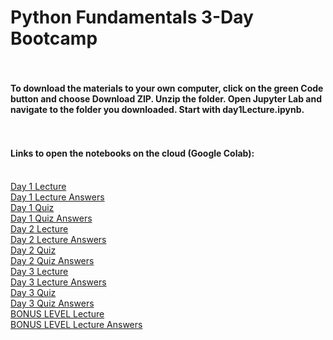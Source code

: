# Python Fundamentals 3-Day Bootcamp
#### <br><br>To download the materials to your own computer, click on the green Code button and choose Download ZIP. Unzip the folder. Open Jupyter Lab and navigate to the folder you downloaded. Start with day1Lecture.ipynb.
#### <br><br>Links to open the notebooks on the cloud (Google Colab):
<br>[Day 1 Lecture](https://colab.research.google.com/github/nuitrcs/pythonBootcamp_3Day/blob/main/day1Lecture.ipynb)
<br>[Day 1 Lecture Answers](https://colab.research.google.com/github/nuitrcs/pythonBootcamp_3Day/blob/main/day1Lecture-answers.ipynb)
<br>[Day 1 Quiz](https://colab.research.google.com/github/nuitrcs/pythonBootcamp_3Day/blob/main/day1Quiz.ipynb)
<br>[Day 1 Quiz Answers](https://colab.research.google.com/github/nuitrcs/pythonBootcamp_3Day/blob/main/day1Quiz-answers.ipynb)
<br>[Day 2 Lecture](https://colab.research.google.com/github/nuitrcs/pythonBootcamp_3Day/blob/main/day2Lecture.ipynb)
<br>[Day 2 Lecture Answers](https://colab.research.google.com/github/nuitrcs/pythonBootcamp_3Day/blob/main/day2Lecture-answers.ipynb)
<br>[Day 2 Quiz](https://colab.research.google.com/github/nuitrcs/pythonBootcamp_3Day/blob/main/day2Quiz.ipynb)
<br>[Day 2 Quiz Answers](https://colab.research.google.com/github/nuitrcs/pythonBootcamp_3Day/blob/main/day2Quiz-answers.ipynb)
<br>[Day 3 Lecture](https://colab.research.google.com/github/nuitrcs/pythonBootcamp_3Day/blob/main/day3Lecture.ipynb)
<br>[Day 3 Lecture Answers](https://colab.research.google.com/github/nuitrcs/pythonBootcamp_3Day/blob/main/day3Lecture-answers.ipynb)
<br>[Day 3 Quiz](https://colab.research.google.com/github/nuitrcs/pythonBootcamp_3Day/blob/main/day3Quiz.ipynb)
<br>[Day 3 Quiz Answers](https://colab.research.google.com/github/nuitrcs/pythonBootcamp_3Day/blob/main/day3Quiz-answers.ipynb)
<br>[BONUS LEVEL Lecture](https://colab.research.google.com/github/nuitrcs/pythonBootcamp_3Day/blob/main/BONUS_LEVEL.ipynb)
<br>[BONUS LEVEL Lecture Answers](https://colab.research.google.com/github/nuitrcs/pythonBootcamp_3Day/blob/main/BONUS_LEVEL-answers.ipynb)

